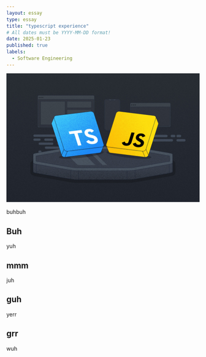 ```yaml
---
layout: essay
type: essay
title: "typescript experience"
# All dates must be YYYY-MM-DD format!
date: 2025-01-23
published: true
labels:
  - Software Engineering
---
```


<img width="750px" class="rounded float-start pe-4" src="../img/typescript-vs-javascript.jpg">

buhbuh

## Buh

yuh

## mmm

juh

## guh

yerr

## grr

wuh
